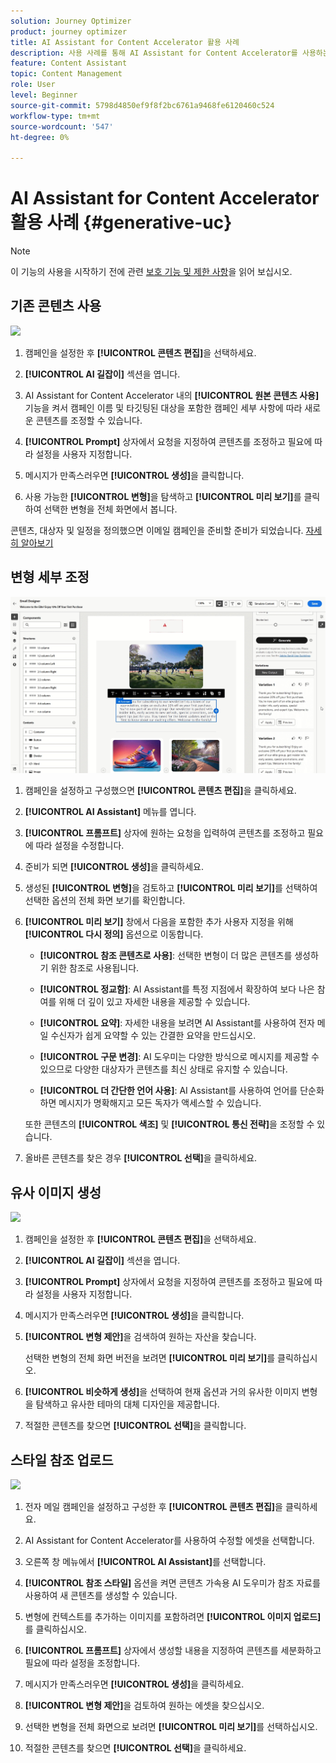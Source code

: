 ```yaml
---
solution: Journey Optimizer
product: journey optimizer
title: AI Assistant for Content Accelerator 활용 사례
description: 사용 사례를 통해 AI Assistant for Content Accelerator를 사용하는 방법을 알아봅니다
feature: Content Assistant
topic: Content Management
role: User
level: Beginner
source-git-commit: 5798d4850ef9f8f2bc6761a9468fe6120460c524
workflow-type: tm+mt
source-wordcount: '547'
ht-degree: 0%

---
```


# AI Assistant for Content Accelerator 활용 사례 {#generative-uc}

>[!NOTE]
>
>이 기능의 사용을 시작하기 전에 관련 [보호 기능 및 제한 사항](gs-generative.md#generative-guardrails)을 읽어 보십시오.

## 기존 콘텐츠 사용

![](assets/do-not-localize/gen-ai-reuse-text.gif)

1. 캠페인을 설정한 후 **[!UICONTROL 콘텐츠 편집]**&#x200B;을 선택하세요.

1. **[!UICONTROL AI 길잡이]** 섹션을 엽니다.

1. AI Assistant for Content Accelerator 내의 **[!UICONTROL 원본 콘텐츠 사용]** 기능을 켜서 캠페인 이름 및 타깃팅된 대상을 포함한 캠페인 세부 사항에 따라 새로운 콘텐츠를 조정할 수 있습니다.

1. **[!UICONTROL Prompt]** 상자에서 요청을 지정하여 콘텐츠를 조정하고 필요에 따라 설정을 사용자 지정합니다.

1. 메시지가 만족스러우면 **[!UICONTROL 생성]**&#x200B;을 클릭합니다.

1. 사용 가능한 **[!UICONTROL 변형]**&#x200B;을 탐색하고 **[!UICONTROL 미리 보기]**&#x200B;를 클릭하여 선택한 변형을 전체 화면에서 봅니다.

콘텐츠, 대상자 및 일정을 정의했으면 이메일 캠페인을 준비할 준비가 되었습니다. [자세히 알아보기](../campaigns/review-activate-campaign.md)

## 변형 세부 조정

![](assets/do-not-localize/gen-ai-variation.gif)

1. 캠페인을 설정하고 구성했으면 **[!UICONTROL 콘텐츠 편집]**&#x200B;을 클릭하세요.

1. **[!UICONTROL AI Assistant]** 메뉴를 엽니다.

1. **[!UICONTROL 프롬프트]** 상자에 원하는 요청을 입력하여 콘텐츠를 조정하고 필요에 따라 설정을 수정합니다.

1. 준비가 되면 **[!UICONTROL 생성]**&#x200B;을 클릭하세요.

1. 생성된 **[!UICONTROL 변형]**&#x200B;을 검토하고 **[!UICONTROL 미리 보기]**&#x200B;를 선택하여 선택한 옵션의 전체 화면 보기를 확인합니다.

1. **[!UICONTROL 미리 보기]** 창에서 다음을 포함한 추가 사용자 지정을 위해 **[!UICONTROL 다시 정의]** 옵션으로 이동합니다.

   * **[!UICONTROL 참조 콘텐츠로 사용]**: 선택한 변형이 더 많은 콘텐츠를 생성하기 위한 참조로 사용됩니다.

   * **[!UICONTROL 정교함]**: AI Assistant를 특정 지점에서 확장하여 보다 나은 참여를 위해 더 깊이 있고 자세한 내용을 제공할 수 있습니다.

   * **[!UICONTROL 요약]**: 자세한 내용을 보려면 AI Assistant를 사용하여 전자 메일 수신자가 쉽게 요약할 수 있는 간결한 요약을 만드십시오.

   * **[!UICONTROL 구문 변경]**: AI 도우미는 다양한 방식으로 메시지를 제공할 수 있으므로 다양한 대상자가 콘텐츠를 최신 상태로 유지할 수 있습니다.

   * **[!UICONTROL 더 간단한 언어 사용]**: AI Assistant를 사용하여 언어를 단순화하면 메시지가 명확해지고 모든 독자가 액세스할 수 있습니다.

   또한 콘텐츠의 **[!UICONTROL 색조]** 및 **[!UICONTROL 통신 전략]**&#x200B;을 조정할 수 있습니다.

1. 올바른 콘텐츠를 찾은 경우 **[!UICONTROL 선택]**&#x200B;을 클릭하세요.

## 유사 이미지 생성

![](assets/do-not-localize/uc-image-similar.gif)

1. 캠페인을 설정한 후 **[!UICONTROL 콘텐츠 편집]**&#x200B;을 선택하세요.

1. **[!UICONTROL AI 길잡이]** 섹션을 엽니다.

1. **[!UICONTROL Prompt]** 상자에서 요청을 지정하여 콘텐츠를 조정하고 필요에 따라 설정을 사용자 지정합니다.

1. 메시지가 만족스러우면 **[!UICONTROL 생성]**&#x200B;을 클릭합니다.

1. **[!UICONTROL 변형 제안]**&#x200B;을 검색하여 원하는 자산을 찾습니다.

   선택한 변형의 전체 화면 버전을 보려면 **[!UICONTROL 미리 보기]**&#x200B;를 클릭하십시오.

1. **[!UICONTROL 비슷하게 생성]**&#x200B;을 선택하여 현재 옵션과 거의 유사한 이미지 변형을 탐색하고 유사한 테마의 대체 디자인을 제공합니다.

1. 적절한 콘텐츠를 찾으면 **[!UICONTROL 선택]**&#x200B;을 클릭합니다.

## 스타일 참조 업로드

![](assets/do-not-localize/uc-image-reference.gif)

1. 전자 메일 캠페인을 설정하고 구성한 후 **[!UICONTROL 콘텐츠 편집]**&#x200B;을 클릭하세요.

1. AI Assistant for Content Accelerator를 사용하여 수정할 에셋을 선택합니다.

1. 오른쪽 창 메뉴에서 **[!UICONTROL AI Assistant]**&#x200B;를 선택합니다.

1. **[!UICONTROL 참조 스타일]** 옵션을 켜면 콘텐츠 가속용 AI 도우미가 참조 자료를 사용하여 새 콘텐츠를 생성할 수 있습니다.

1. 변형에 컨텍스트를 추가하는 이미지를 포함하려면 **[!UICONTROL 이미지 업로드]**&#x200B;를 클릭하십시오.

1. **[!UICONTROL 프롬프트]** 상자에서 생성할 내용을 지정하여 콘텐츠를 세분화하고 필요에 따라 설정을 조정합니다.

1. 메시지가 만족스러우면 **[!UICONTROL 생성]**&#x200B;을 클릭하세요.

1. **[!UICONTROL 변형 제안]**&#x200B;을 검토하여 원하는 에셋을 찾으십시오.

1. 선택한 변형을 전체 화면으로 보려면 **[!UICONTROL 미리 보기]**&#x200B;를 선택하십시오.

1. 적절한 콘텐츠를 찾으면 **[!UICONTROL 선택]**&#x200B;을 클릭하세요.
